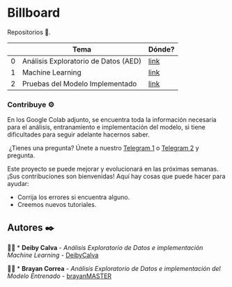# Billboard


Repositorios 🚀.

|   | Tema                                                  | Dónde?                                                                                                                |
|---|-------------------------------------------------------|-----------------------------------------------------------------------------------------------------------------------|
| 0 | Análisis Exploratorio de Datos (AED)                     | [link](https://colab.research.google.com/drive/1cQgeyKOgcr678eJursOE-BmyHnHCMfSb?usp=sharing)                        |
| 1 | Machine Learning    | [link](https://colab.research.google.com/drive/1K2_JW8j71PMAQ2cQf_v17B73LvEQ9c5S?usp=sharing)      |
| 2 | Pruebas del Modelo Implementado | [link](https://billboardwebapp.herokuapp.com/) |

### Contribuye ⚙️

En los Google Colab adjunto, se encuentra toda la información necesaria para el análisis, entranamiento e implementación del modelo, si tiene dificultades para seguir adelante hacernos saber.


​
¿Tienes una pregunta? Únete a nuestro [Telegram 1](https://t.me/Deiby_Calva) o [Telegram 2](https://t.me/brayanMaster) y pregunta.

Este proyecto se puede mejorar y evolucionará en las próximas semanas. ¡Sus contribuciones son bienvenidas! Aquí hay cosas que puede hacer para ayudar:
- Corrija los errores si encuentra alguno.
- Creemos nuevos tutoriales.




## Autores ✒️
🧑‍💻 * **Deiby Calva** - *Análisis Exploratorio de Datos e implementación Machine Learning* - [DeibyCalva](https://github.com/DeibyCalva)

🧑‍💻 * **Brayan Correa** - *Análisis Exploratorio de Datos e implementación del Modelo Entrenado* - [brayanMASTER](https://github.com/brayanMASTER) 
